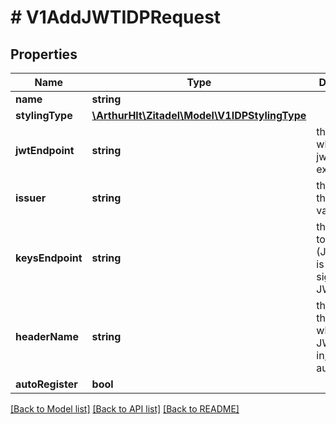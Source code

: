 # # V1AddJWTIDPRequest

## Properties

Name | Type | Description | Notes
------------ | ------------- | ------------- | -------------
**name** | **string** |  |
**stylingType** | [**\ArthurHlt\Zitadel\Model\V1IDPStylingType**](V1IDPStylingType.md) |  | [optional]
**jwtEndpoint** | **string** | the endpoint where the jwt can be extracted |
**issuer** | **string** | the issuer of the jwt (for validation) |
**keysEndpoint** | **string** | the endpoint to the key (JWK) which is used to sign the JWT with |
**headerName** | **string** | the name of the header where the JWT is sent in, default is authorization |
**autoRegister** | **bool** |  | [optional]

[[Back to Model list]](../../README.md#models) [[Back to API list]](../../README.md#endpoints) [[Back to README]](../../README.md)
